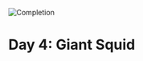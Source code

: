 
![Completion](https://img.shields.io/badge/Completed-Parts%201%20%26%202-green.svg)
<h1>Day 4: Giant Squid</h1>